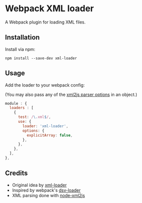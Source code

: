 # Webpack XML loader

A Webpack plugin for loading XML files.

## Installation

Install via npm:

```
npm install --save-dev xml-loader
```

## Usage

Add the loader to your webpack config:

(You may also pass any of the [xml2js parser options](https://github.com/Leonidas-from-XIV/node-xml2js#options) in an object.)

```javascript
module : {
  loaders : [
    {
      test: /\.xml$/,
      use: {
        loader: 'xml-loader',
        options: {
          explicitArray: false,
        },
      },
    },
  ],
},
```

## Credits

* Original idea by [xml-loader](https://github.com/gisikw/xml-loader)
* Inspired by webpack's [dsv-loader](https://github.com/wbkd/dsv-loader)
* XML parsing done with [node-xml2js](https://github.com/Leonidas-from-XIV/node-xml2js)
